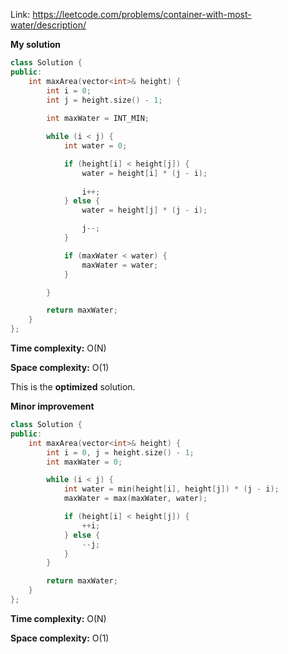 Link: https://leetcode.com/problems/container-with-most-water/description/

**My solution**

```cpp
class Solution {
public:
    int maxArea(vector<int>& height) {
        int i = 0;
        int j = height.size() - 1;
        
        int maxWater = INT_MIN; 

        while (i < j) {
            int water = 0;

            if (height[i] < height[j]) {
                water = height[i] * (j - i);
                
                i++;
            } else {
                water = height[j] * (j - i);

                j--;
            }

            if (maxWater < water) {
                maxWater = water;
            }

        }

        return maxWater;
    }
};
```

**Time complexity:** O(N)

**Space complexity:** O(1)

This is the **optimized** solution. 

**Minor improvement**

```cpp
class Solution {
public:
    int maxArea(vector<int>& height) {
        int i = 0, j = height.size() - 1;
        int maxWater = 0;

        while (i < j) {
            int water = min(height[i], height[j]) * (j - i);
            maxWater = max(maxWater, water);

            if (height[i] < height[j]) {
                ++i;
            } else {
                --j;
            }
        }

        return maxWater;
    }
};
```

**Time complexity:** O(N)

**Space complexity:** O(1)